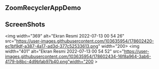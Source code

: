 ## ZoomRecyclerAppDemo
## ScreenShots


<img width="369" alt="Ekran Resmi 2022-07-13 00 54 26" src="https://user-images.githubusercontent.com/103635954/178602420-ec1bf9df-a387-4a17-ad3d-377c52533613.png" width="200>
<img width="401" alt="Ekran Resmi 2022-07-13 00 54 52" src="https://user-images.githubusercontent.com/103635954/178602434-16f8a964-3ab6-4179-b8bc-4d9bfab97b40.png"width="200 >
